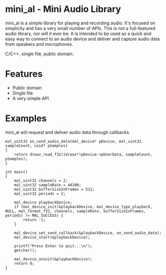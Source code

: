 mini_al - Mini Audio Library
============================
mini_al is a simple library for playing and recording audio. It's focused on simplicity and has
a very small number of APIs. This is not a full-featured audio library, nor will it ever be. It
is intended to be used as a quick and easy way to connect to an audio device and deliver and
capture audio data from speakers and microphones.

C/C++, single file, public domain.


Features
========
- Public domain
- Single file
- A very simple API




Examples
========
mini_al will request and deliver audio data through callbacks.

```
mal_uint32 on_send_audio_data(mal_device* pDevice, mal_uint32 sampleCount, void* pSamples)
{
    return drwav_read_f32((drwav*)pDevice->pUserData, sampleCount, pSamples);
}

int main()
{
    mal_uint32 channels = 2;
    mal_uint32 sampleRate = 44100;
    mal_uint32 bufferSizeInFrames = 512;
    mal_uint32 periods = 2;

    mal_device playbackDevice;
    if (mal_device_init(&playbackDevice, mal_device_type_playback, NULL, mal_format_f32, channels, sampleRate, bufferSizeInFrames, periods) != MAL_SUCCESS) {
        return -1;
    }
    
    mal_device_set_send_callback(&playbackDevice, on_send_audio_data);
    mal_device_start(&playbackDevice);

    printf("Press Enter to quit...\n");
    getchar();

    mal_device_uninit(&playbackDevice);
    return 0;
} 
```